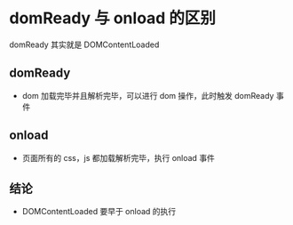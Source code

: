 # domReady 与 onload 的区别

domReady 其实就是 DOMContentLoaded

## domReady

- dom 加载完毕并且解析完毕，可以进行 dom 操作，此时触发 domReady 事件

## onload

- 页面所有的 css，js 都加载解析完毕，执行 onload 事件

## 结论

- DOMContentLoaded 要早于 onload 的执行
